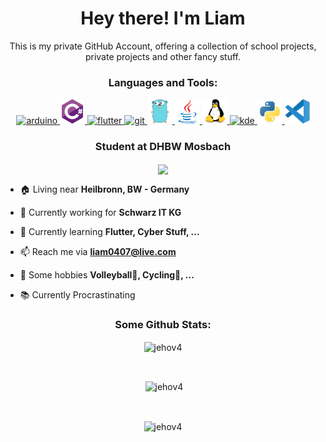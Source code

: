 <h1 align="center">Hey there! I'm Liam</h1>
<p align="center">This is my private GitHub Account, offering a collection of school projects, private projects and other fancy stuff.</p>
<h3 align="center">Languages and Tools:</h3>
<p align="center"> <a href="https://www.arduino.cc/" target="_blank" rel="noreferrer"> <img src="https://cdn.worldvectorlogo.com/logos/arduino-1.svg" alt="arduino" width="40" height="40"/> </a> <a href="https://www.w3schools.com/cs/" target="_blank" rel="noreferrer"> <img src="https://raw.githubusercontent.com/devicons/devicon/master/icons/csharp/csharp-original.svg" alt="csharp" width="40" height="40"/> </a> <a href="https://flutter.dev" target="_blank" rel="noreferrer"> <img src="https://www.vectorlogo.zone/logos/flutterio/flutterio-icon.svg" alt="flutter" width="40" height="40"/> </a> <a href="https://git-scm.com/" target="_blank" rel="noreferrer"> <img src="https://www.vectorlogo.zone/logos/git-scm/git-scm-icon.svg" alt="git" width="40" height="40"/> </a> <a href="https://golang.org" target="_blank" rel="noreferrer"> <img src="https://raw.githubusercontent.com/devicons/devicon/master/icons/go/go-original.svg" alt="go" width="40" height="40"/> </a> <a href="https://www.java.com" target="_blank" rel="noreferrer"> <img src="https://raw.githubusercontent.com/devicons/devicon/master/icons/java/java-original.svg" alt="java" width="40" height="40"/> </a> <a href="https://www.linux.org/" target="_blank" rel="noreferrer"> <img src="https://raw.githubusercontent.com/devicons/devicon/master/icons/linux/linux-original.svg" alt="linux" width="40" height="40"/> </a> <a href="https://kde.org/" target="_blank" rel="noreferrer"> <img src="https://kde.org/stuff/clipart/logo/kde-logo-white-gray-rounded-source.svg" alt="kde" width="40" height="40"/> </a> <a href="https://www.python.org" target="_blank" rel="noreferrer"> <img src="https://raw.githubusercontent.com/devicons/devicon/master/icons/python/python-original.svg" alt="python" width="40" height="40"/> </a> <a href="https://code.visualstudio.com/" target="_blank" rel="noreferrer"> <img src="https://raw.githubusercontent.com/devicons/devicon/master/icons/vscode/vscode-original.svg" alt="vscode" width="40" height="40"/> </a> </p>
<h3 align="center">Student at DHBW Mosbach</h3>
<p align="center"><img align="center" width=200px src="https://upload.wikimedia.org/wikipedia/de/1/1d/DHBW-Logo.svg"></p>

- 🏠 Living near **Heilbronn, BW - Germany**

- 🔭 Currently working for **Schwarz IT KG**

- 🌱 Currently learning **Flutter, Cyber Stuff, ...**

- 📫 Reach me via **liam0407@live.com**

- 🤸 Some hobbies **Volleyball🏐, Cycling🚴, ...**

- 📚 Currently Procrastinating

<h3 align="center">Some Github Stats:</h3>

<p align="center"><img align="center" src="https://github-readme-stats.vercel.app/api/top-langs?username=jehov4&show_icons=true&theme=dracula&locale=en&layout=compact" alt="jehov4" /></p>
<br>
<p align="center">&nbsp;<img align="center" src="https://github-readme-stats.vercel.app/api?username=jehov4&show_icons=true&theme=dracula&locale=en" alt="jehov4" /></p>
<br>
<p align="center"><img align="center" src="https://github-readme-streak-stats.herokuapp.com/?user=jehov4&theme=dracula" alt="jehov4" /></p>
